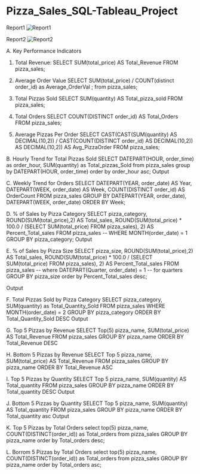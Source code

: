 # Pizza_Sales_SQL-Tableau_Project

Report1
![Report1](https://github.com/adarshukla3005/Pizza_Sales_SQL-Tableau_Project/assets/122630902/c1f68742-dfdf-42f4-9660-196955a46bcd)


Report2
![Report2](https://github.com/adarshukla3005/Pizza_Sales_SQL-Tableau_Project/assets/122630902/9dfd570c-603b-4cf0-a7df-c0af81958cac)



A. Key Performance Indicators
1. Total Revenue:
SELECT SUM(total_price) AS Total_Revenue FROM pizza_sales;
 
2. Average Order Value
SELECT SUM(total_price) / COUNT(distinct order_id) as Average_OrderVal ;
from pizza_sales;
 
3. Total Pizzas Sold
SELECT SUM(quantity) AS Total_pizza_sold FROM pizza_sales;
 
4. Total Orders
SELECT COUNT(DISTINCT order_id) AS Total_Orders FROM pizza_sales;
 



5. Average Pizzas Per Order
SELECT CAST(CAST(SUM(quantity) AS DECIMAL(10,2)) / CAST(COUNT(DISTINCT order_id) 
AS DECIMAL(10,2)) AS DECIMAL(10,2)) AS Avg_PizzaOrder FROM pizza_sales;
 


B. Hourly Trend for Total Pizzas Sold
SELECT DATEPART(HOUR, order_time) as order_hour, SUM(quantity) as Total_pizzas_Sold 
from pizza_sales
group by DATEPART(HOUR, order_time)
order by order_hour asc;
Output
 

C. Weekly Trend for Orders
SELECT 
    DATEPART(YEAR, order_date) AS Year, 
    DATEPART(WEEK, order_date) AS Week, 
    COUNT(DISTINCT order_id) AS OrderCount
FROM 
    pizza_sales
GROUP BY 
    DATEPART(YEAR, order_date), 
    DATEPART(WEEK, order_date)
ORDER BY 
    Week;

          


D. % of Sales by Pizza Category
SELECT 
    pizza_category, ROUND(SUM(total_price),2) AS Total_sales,
    ROUND(SUM(total_price) * 100.0 / 
	(SELECT SUM(total_price) FROM pizza_sales), 2) 
	AS Percent_Total_sales
FROM pizza_sales
-- WHERE MONTH(order_date) = 1
GROUP BY pizza_category;
Output
 
E. % of Sales by Pizza Size
SELECT 
	pizza_size, ROUND(SUM(total_price),2) AS Total_sales,
    ROUND(SUM(total_price) * 100.0 / 
	(SELECT SUM(total_price) FROM pizza_sales), 2) 
	AS Percent_Total_sales
FROM pizza_sales
-- where DATEPART(Quarter, order_date) = 1  -- for quarters
GROUP BY pizza_size
order by Percent_Total_sales desc;

Output
 
F. Total Pizzas Sold by Pizza Category
SELECT pizza_category, SUM(quantity) as Total_Quantity_Sold
FROM pizza_sales
WHERE MONTH(order_date) = 2
GROUP BY pizza_category
ORDER BY Total_Quantity_Sold DESC
Output
 
G. Top 5 Pizzas by Revenue
SELECT Top(5) pizza_name, SUM(total_price) AS Total_Revenue
FROM pizza_sales
GROUP BY pizza_name
ORDER BY Total_Revenue DESC
 
H. Bottom 5 Pizzas by Revenue
SELECT Top 5 pizza_name, SUM(total_price) AS Total_Revenue
FROM pizza_sales
GROUP BY pizza_name
ORDER BY Total_Revenue ASC
 
I. Top 5 Pizzas by Quantity
SELECT Top 5 pizza_name, SUM(quantity) AS Total_quantity
FROM pizza_sales
GROUP BY pizza_name
ORDER BY Total_quantity DESC
Output
 
J. Bottom 5 Pizzas by Quantity
SELECT Top 5 pizza_name, SUM(quantity) AS Total_quantity
FROM pizza_sales
GROUP BY pizza_name
ORDER BY Total_quantity asc
Output
 
K. Top 5 Pizzas by Total Orders
select top(5) pizza_name, COUNT(DISTINCT(order_id)) as Total_orders from pizza_sales
GROUP BY pizza_name
order by Total_orders desc;
 
L. Borrom 5 Pizzas by Total Orders
select top(5) pizza_name, COUNT(DISTINCT(order_id)) as Total_orders from pizza_sales
GROUP BY pizza_name
order by Total_orders asc;
 
